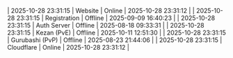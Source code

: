 | 2025-10-28 23:31:15 | Website | Online | 2025-10-28 23:31:12 |
| 2025-10-28 23:31:15 | Registration | Offline | 2025-09-09 16:40:23 |
| 2025-10-28 23:31:15 | Auth Server | Offline | 2025-08-18 09:33:31 |
| 2025-10-28 23:31:15 | Kezan (PvE) | Offline | 2025-10-11 12:51:30 |
| 2025-10-28 23:31:15 | Gurubashi (PvP) | Offline | 2025-08-23 21:44:06 |
| 2025-10-28 23:31:15 | Cloudflare | Online | 2025-10-28 23:31:12 |
